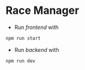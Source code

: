 # Race Manager

- Run *frontend* with
```python
npm run start
```
- Run *backend* with
```python
npm run dev
```
